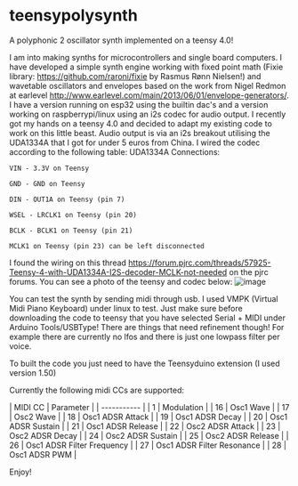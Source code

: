 # teensypolysynth
A polyphonic 2 oscillator synth implemented on a teensy 4.0!

I am into making synths for microcontrollers and single board computers. I have developed a simple synth engine working with fixed point math (Fixie library: https://github.com/raroni/fixie by Rasmus Rønn Nielsen!) and wavetable oscillators and envelopes based on the work from Nigel Redmon at earlevel http://www.earlevel.com/main/2013/06/01/envelope-generators/. I have a version running on esp32 using the builtin dac's and a version working on raspberrypi/linux using an i2s codec for audio output. I recently got my hands on a teensy 4.0 and decided to adapt my existing code to work on this little beast. Audio output is via an i2s breakout utilising the UDA1334A that I got for under 5 euros from China. I wired the codec according to the following table:
  UDA1334A Connections:
  
    VIN - 3.3V on Teensy
    
    GND - GND on Teensy
    
    DIN - OUT1A on Teensy (pin 7)
    
    WSEL - LRCLK1 on Teensy (pin 20)
    
    BCLK - BCLK1 on Teensy (pin 21)
    
    MCLK1 on Teensy (pin 23) can be left disconnected
    
I found the wiring on this thread https://forum.pjrc.com/threads/57925-Teensy-4-with-UDA1334A-I2S-decoder-MCLK-not-needed
on the pjrc forums. You can see a photo of the teensy and codec below:
![image](https://raw.githubusercontent.com/bokontep/teensypolysynth/master/images/IMG_20200206_143354.jpg)

You can test the synth by sending midi through usb. I used VMPK (Virtual Midi Piano Keyboard) under linux to test. Just make sure before downloading the code to teensy that you have selected Serial + MIDI under Arduino Tools/USBType!
There are things that need refinement though!
For example there are currently no lfos and there is just one lowpass filter per voice.

To built the code you just need to have the Teensyduino extension (I used version 1.50)

Currently the following midi CCs are supported:


| MIDI CC | Parameter |
| ----------- |
| 1 | Modulation |
| 16 | Osc1 Wave |
| 17 | Osc2 Wave |
| 18 | Osc1 ADSR Attack |
| 19 | Osc1 ADSR Decay |
| 20 | Osc1 ADSR Sustain |
| 21 | Osc1 ADSR Release |
| 22 | Osc2 ADSR Attack |
| 23 | Osc2 ADSR Decay |
| 24 | Osc2 ADSR Sustain |
| 25 | Osc2 ADSR Release |
| 26 | Osc1 ADSR Filter Frequency |
| 27 | Osc1 ADSR Filter Resonance |
| 28 | Osc1 ADSR PWM |

Enjoy!
